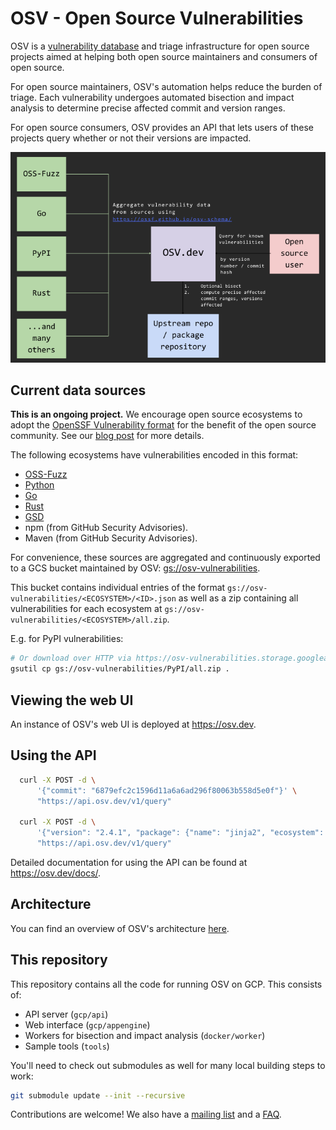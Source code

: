 # OSV - Open Source Vulnerabilities

OSV is a [vulnerability database] and triage infrastructure for open source
projects aimed at helping both open source maintainers and consumers of open
source.

For open source maintainers, OSV's automation helps reduce the burden of triage.
Each vulnerability undergoes automated bisection and impact analysis to
determine precise affected commit and version ranges.

For open source consumers, OSV provides an API that lets users of these projects
query whether or not their versions are impacted.

[vulnerability database]: https://osv.dev/list

<p align="center">
  <img src="docs/images/diagram.png" width="600">
</p>

## Current data sources
**This is an ongoing project.** We encourage open source ecosystems to adopt
the [OpenSSF Vulnerability format](https://github.com/ossf/osv-schema) for the
benefit of the open source community. See our
[blog post](https://security.googleblog.com/2021/06/announcing-unified-vulnerability-schema.html)
for more details.

The following ecosystems have vulnerabilities encoded in this format:
- [OSS-Fuzz](https://github.com/google/oss-fuzz-vulns)
- [Python](https://github.com/pypa/advisory-db)
- [Go](https://github.com/golang/vulndb)
- [Rust](https://github.com/RustSec/advisory-db)
- [GSD](https://github.com/cloudsecurityalliance/gsd-database)
- npm (from GitHub Security Advisories).
- Maven (from GitHub Security Advisories).

For convenience, these sources are aggregated and continuously exported to a GCS bucket
maintained by OSV: [gs://osv-vulnerabilities](https://osv-vulnerabilities.storage.googleapis.com).

This bucket contains individual entries of the format `gs://osv-vulnerabilities/<ECOSYSTEM>/<ID>.json`
as well as a zip containing all vulnerabilities for each ecosystem at
`gs://osv-vulnerabilities/<ECOSYSTEM>/all.zip`.

E.g. for PyPI vulnerabilities:

```bash
# Or download over HTTP via https://osv-vulnerabilities.storage.googleapis.com/PyPI/all.zip
gsutil cp gs://osv-vulnerabilities/PyPI/all.zip .
```

## Viewing the web UI

An instance of OSV's web UI is deployed at <https://osv.dev>.

## Using the API

```bash
  curl -X POST -d \
      '{"commit": "6879efc2c1596d11a6a6ad296f80063b558d5e0f"}' \
      "https://api.osv.dev/v1/query"

  curl -X POST -d \
      '{"version": "2.4.1", "package": {"name": "jinja2", "ecosystem": "PyPI"}}' \
      "https://api.osv.dev/v1/query"
```

Detailed documentation for using the API can be found at
<https://osv.dev/docs/>.

## Architecture

You can find an overview of OSV's architecture [here](docs/architecture.md).

## This repository

This repository contains all the code for running OSV on GCP. This consists of:

- API server (`gcp/api`)
- Web interface (`gcp/appengine`)
- Workers for bisection and impact analysis (`docker/worker`)
- Sample tools (`tools`)

You'll need to check out submodules as well for many local building steps to
work:

```bash
git submodule update --init --recursive
```

Contributions are welcome! We also have a
[mailing list](https://groups.google.com/g/osv-discuss) and a
[FAQ](https://osv.dev/docs/#tag/faq).
